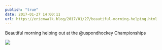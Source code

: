 ```yaml
---
publish: "true"
date: 2017-01-27 14:00:11
url: https://ericmwalk.blog/2017/01/27/beautiful-morning-helping.html
---
```


Beautiful morning helping out at the @uspondhockey Championships

![](https://ericmwalk.blog/uploads/2022/b95f496633.jpg)